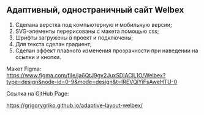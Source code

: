 ## Адаптивный, одностраничный сайт Welbex

1. Сделана верстка под компьютерную и мобильную версии;
2. SVG-элементы перерисованы с макета помощью css;
3. Шрифты загружены в проект и подключены;
4. Для текста сделан градиент;
5. Сделан эффект плавного изменения прозрачности при наведении на ссылки и кнопки.

Макет Figma:
https://www.figma.com/file/ja6QtJ9gv2JuxSDIAClL1O/Welbex?type=design&node-id=0-9&mode=design&t=IREVQiYiFsAweHTU-0

Ссылка на GitHub Page:

https://grigorygriko.github.io/adaptive-layout-welbex/
